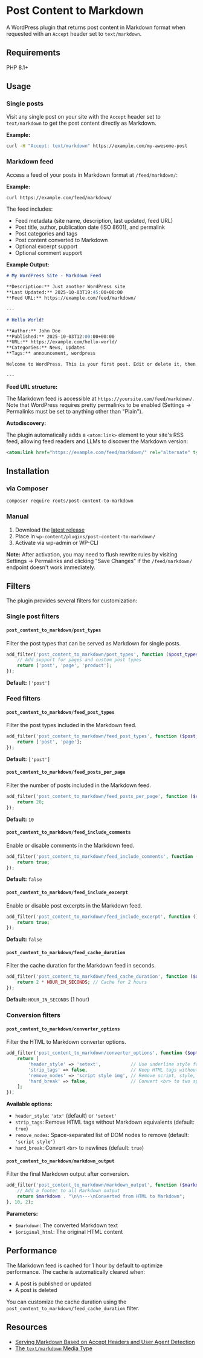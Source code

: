 # Post Content to Markdown

A WordPress plugin that returns post content in Markdown format when requested with an `Accept` header set to `text/markdown`.

## Requirements

PHP 8.1+

## Usage

### Single posts

Visit any single post on your site with the `Accept` header set to `text/markdown` to get the post content directly as Markdown.

**Example:**

```bash
curl -H "Accept: text/markdown" https://example.com/my-awesome-post
```

### Markdown feed

Access a feed of your posts in Markdown format at `/feed/markdown/`:

**Example:**

```bash
curl https://example.com/feed/markdown/
```

The feed includes:
- Feed metadata (site name, description, last updated, feed URL)
- Post title, author, publication date (ISO 8601), and permalink
- Post categories and tags
- Post content converted to Markdown
- Optional excerpt support
- Optional comment support

**Example Output:**

```markdown
# My WordPress Site - Markdown Feed

**Description:** Just another WordPress site
**Last Updated:** 2025-10-03T19:45:00+00:00
**Feed URL:** https://example.com/feed/markdown/

---

# Hello World!

**Author:** John Doe
**Published:** 2025-10-03T12:00:00+00:00
**URL:** https://example.com/hello-world/
**Categories:** News, Updates
**Tags:** announcement, wordpress

Welcome to WordPress. This is your first post. Edit or delete it, then start writing!

---
```

**Feed URL structure:**

The Markdown feed is accessible at `https://yoursite.com/feed/markdown/`. Note that WordPress requires pretty permalinks to be enabled (Settings → Permalinks must be set to anything other than "Plain").

**Autodiscovery:**

The plugin automatically adds a `<atom:link>` element to your site's RSS feed, allowing feed readers and LLMs to discover the Markdown version:

```xml
<atom:link href="https://example.com/feed/markdown/" rel="alternate" type="text/markdown" />
```

## Installation

### via Composer

```bash
composer require roots/post-content-to-markdown
```

### Manual

1. Download the [latest release](https://github.com/roots/post-content-to-markdown/releases)
2. Place in `wp-content/plugins/post-content-to-markdown/`
3. Activate via wp-admin or WP-CLI

**Note:** After activation, you may need to flush rewrite rules by visiting Settings → Permalinks and clicking "Save Changes" if the `/feed/markdown/` endpoint doesn't work immediately.

## Filters

The plugin provides several filters for customization:

### Single post filters

#### `post_content_to_markdown/post_types`

Filter the post types that can be served as Markdown for single posts.

```php
add_filter('post_content_to_markdown/post_types', function ($post_types) {
    // Add support for pages and custom post types
    return ['post', 'page', 'product'];
});
```

**Default:** `['post']`

### Feed filters

#### `post_content_to_markdown/feed_post_types`

Filter the post types included in the Markdown feed.

```php
add_filter('post_content_to_markdown/feed_post_types', function ($post_types) {
    return ['post', 'page'];
});
```

**Default:** `['post']`

#### `post_content_to_markdown/feed_posts_per_page`

Filter the number of posts included in the Markdown feed.

```php
add_filter('post_content_to_markdown/feed_posts_per_page', function ($count) {
    return 20;
});
```

**Default:** `10`

#### `post_content_to_markdown/feed_include_comments`

Enable or disable comments in the Markdown feed.

```php
add_filter('post_content_to_markdown/feed_include_comments', function () {
    return true;
});
```

**Default:** `false`

#### `post_content_to_markdown/feed_include_excerpt`

Enable or disable post excerpts in the Markdown feed.

```php
add_filter('post_content_to_markdown/feed_include_excerpt', function () {
    return true;
});
```

**Default:** `false`

#### `post_content_to_markdown/feed_cache_duration`

Filter the cache duration for the Markdown feed in seconds.

```php
add_filter('post_content_to_markdown/feed_cache_duration', function ($duration) {
    return 2 * HOUR_IN_SECONDS; // Cache for 2 hours
});
```

**Default:** `HOUR_IN_SECONDS` (1 hour)

### Conversion filters

#### `post_content_to_markdown/converter_options`

Filter the HTML to Markdown converter options.

```php
add_filter('post_content_to_markdown/converter_options', function ($options) {
    return [
        'header_style' => 'setext',           // Use underline style for H1/H2
        'strip_tags' => false,                // Keep HTML tags without markdown equivalents
        'remove_nodes' => 'script style img', // Remove script, style, and img elements
        'hard_break' => false,                // Convert <br> to two spaces + newline
    ];
});
```

**Available options:**
- `header_style`: `'atx'` (default) or `'setext'`
- `strip_tags`: Remove HTML tags without Markdown equivalents (default: `true`)
- `remove_nodes`: Space-separated list of DOM nodes to remove (default: `'script style'`)
- `hard_break`: Convert `<br>` to newlines (default: `true`)

#### `post_content_to_markdown/markdown_output`

Filter the final Markdown output after conversion.

```php
add_filter('post_content_to_markdown/markdown_output', function ($markdown, $original_html) {
    // Add a footer to all Markdown output
    return $markdown . "\n\n---\nConverted from HTML to Markdown";
}, 10, 2);
```

**Parameters:**
- `$markdown`: The converted Markdown text
- `$original_html`: The original HTML content

## Performance

The Markdown feed is cached for 1 hour by default to optimize performance. The cache is automatically cleared when:
- A post is published or updated
- A post is deleted

You can customize the cache duration using the `post_content_to_markdown/feed_cache_duration` filter.

## Resources

* [Serving Markdown Based on Accept Headers and User Agent Detection](https://benword.com/serving-markdown-based-on-accept-headers-and-user-agent-detection)
* [The `text/markdown` Media Type](https://www.rfc-editor.org/rfc/rfc7763.html)
